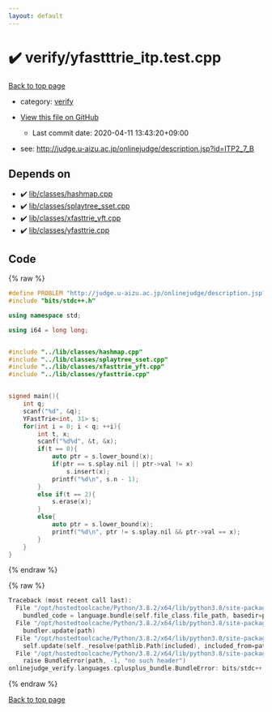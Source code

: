 ```yaml
---
layout: default
---
```


<!-- mathjax config similar to math.stackexchange -->
<script type="text/javascript" async
  src="https://cdnjs.cloudflare.com/ajax/libs/mathjax/2.7.5/MathJax.js?config=TeX-MML-AM_CHTML">
</script>
<script type="text/x-mathjax-config">
  MathJax.Hub.Config({
    TeX: { equationNumbers: { autoNumber: "AMS" }},
    tex2jax: {
      inlineMath: [ ['$','$'] ],
      processEscapes: true
    },
    "HTML-CSS": { matchFontHeight: false },
    displayAlign: "left",
    displayIndent: "2em"
  });
</script>

<script type="text/javascript" src="https://cdnjs.cloudflare.com/ajax/libs/jquery/3.4.1/jquery.min.js"></script>
<script src="https://cdn.jsdelivr.net/npm/jquery-balloon-js@1.1.2/jquery.balloon.min.js" integrity="sha256-ZEYs9VrgAeNuPvs15E39OsyOJaIkXEEt10fzxJ20+2I=" crossorigin="anonymous"></script>
<script type="text/javascript" src="../../assets/js/copy-button.js"></script>
<link rel="stylesheet" href="../../assets/css/copy-button.css" />


# :heavy_check_mark: verify/yfastttrie_itp.test.cpp

<a href="../../index.html">Back to top page</a>

* category: <a href="../../index.html#e8418d1d706cd73548f9f16f1d55ad6e">verify</a>
* <a href="{{ site.github.repository_url }}/blob/master/verify/yfastttrie_itp.test.cpp">View this file on GitHub</a>
    - Last commit date: 2020-04-11 13:43:20+09:00


* see: <a href="http://judge.u-aizu.ac.jp/onlinejudge/description.jsp?id=ITP2_7_B">http://judge.u-aizu.ac.jp/onlinejudge/description.jsp?id=ITP2_7_B</a>


## Depends on

* :heavy_check_mark: <a href="../../library/lib/classes/hashmap.cpp.html">lib/classes/hashmap.cpp</a>
* :heavy_check_mark: <a href="../../library/lib/classes/splaytree_sset.cpp.html">lib/classes/splaytree_sset.cpp</a>
* :heavy_check_mark: <a href="../../library/lib/classes/xfasttrie_yft.cpp.html">lib/classes/xfasttrie_yft.cpp</a>
* :heavy_check_mark: <a href="../../library/lib/classes/yfasttrie.cpp.html">lib/classes/yfasttrie.cpp</a>


## Code

<a id="unbundled"></a>
{% raw %}
```cpp
#define PROBLEM "http://judge.u-aizu.ac.jp/onlinejudge/description.jsp?id=ITP2_7_B"
#include "bits/stdc++.h"

using namespace std;

using i64 = long long;


#include "../lib/classes/hashmap.cpp"
#include "../lib/classes/splaytree_sset.cpp"
#include "../lib/classes/xfasttrie_yft.cpp"
#include "../lib/classes/yfasttrie.cpp"


signed main(){
    int q;
    scanf("%d", &q);
    YFastTrie<int, 31> s;
    for(int i = 0; i < q; ++i){
        int t, x;
        scanf("%d%d", &t, &x);
        if(t == 0){
            auto ptr = s.lower_bound(x);
            if(ptr == s.splay.nil || ptr->val != x)
                s.insert(x);
            printf("%d\n", s.n - 1);
        }
        else if(t == 2){
            s.erase(x);
        }
        else{
            auto ptr = s.lower_bound(x);
            printf("%d\n", ptr != s.splay.nil && ptr->val == x);
        }
    }
}

```
{% endraw %}

<a id="bundled"></a>
{% raw %}
```cpp
Traceback (most recent call last):
  File "/opt/hostedtoolcache/Python/3.8.2/x64/lib/python3.8/site-packages/onlinejudge_verify/docs.py", line 340, in write_contents
    bundled_code = language.bundle(self.file_class.file_path, basedir=pathlib.Path.cwd())
  File "/opt/hostedtoolcache/Python/3.8.2/x64/lib/python3.8/site-packages/onlinejudge_verify/languages/cplusplus.py", line 170, in bundle
    bundler.update(path)
  File "/opt/hostedtoolcache/Python/3.8.2/x64/lib/python3.8/site-packages/onlinejudge_verify/languages/cplusplus_bundle.py", line 282, in update
    self.update(self._resolve(pathlib.Path(included), included_from=path))
  File "/opt/hostedtoolcache/Python/3.8.2/x64/lib/python3.8/site-packages/onlinejudge_verify/languages/cplusplus_bundle.py", line 162, in _resolve
    raise BundleError(path, -1, "no such header")
onlinejudge_verify.languages.cplusplus_bundle.BundleError: bits/stdc++.h: line -1: no such header

```
{% endraw %}

<a href="../../index.html">Back to top page</a>

